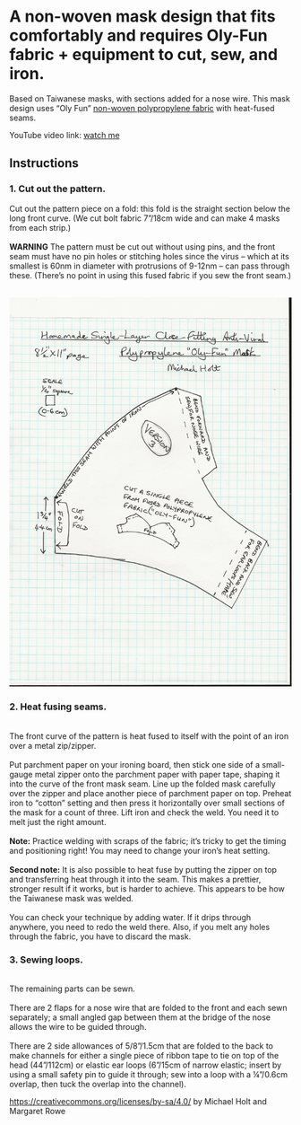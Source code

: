 # A non-woven mask design that fits comfortably and requires Oly-Fun fabric + equipment to cut, sew, and iron.

Based on Taiwanese masks, with sections added for a nose wire. This mask design uses  “Oly Fun” <a href="https://makermask.org/materials/"> non-woven polypropylene fabric</a> with heat-fused seams.

YouTube video link: <a href="https://youtu.be/R86P_F-uSVw">watch me</a>

## Instructions

### 1. Cut out the pattern.
Cut out the pattern piece on a fold: this fold is the straight section below the long front curve. (We cut bolt fabric 7”/18cm wide and can make 4 masks from each strip.)</br>
<br>**WARNING** The pattern must be cut out without using pins, and the front seam must have no pin holes or stitching holes since the virus – which at its smallest is 60nm in diameter with protrusions of 9-12nm – can pass through these. (There’s no point in using this fused fabric if you sew the front seam.)</br>
<br>

![mask template](/Mask%20Visual%20Template/Oly%20Fun%20Mask%20design%203.1.jpg)

### 2. Heat fusing seams.
<br>The front curve of the pattern is heat fused to itself with the point of an iron over a metal zip/zipper.</br>
<br>Put parchment paper on your ironing board, then stick one side of a small-gauge metal zipper onto the parchment paper with paper tape, shaping it into the curve of the front mask seam. Line up the folded mask carefully over the zipper and place another piece of parchment paper on top. Preheat iron to “cotton” setting and then press it horizontally over small sections of the mask for a count of three. Lift iron and check the weld. You need it to melt just the right amount.</br> <br>**Note:** Practice welding with scraps of the fabric; it’s tricky to get the timing and positioning right! You may need to change your iron’s heat setting.</br>
<br>**Second note:** It is also possible to heat fuse by putting the zipper on top and transferring heat through it into the seam. This makes a prettier, stronger result if it works, but is harder to achieve. This appears to be how the Taiwanese mask was welded.</br>
<br>You can check your technique by adding water. If it drips through anywhere, you need to redo the weld there. Also, if you melt any holes through the fabric, you have to discard the mask.</br>

### 3. Sewing loops.
<br>The remaining parts can be sewn.</br> 
<br>There are 2 flaps for a nose wire that are folded to the front and each sewn separately; a small angled gap between them at the bridge of the nose allows the wire to be guided through.</br> 
</br>There are 2 side allowances of 5/8”/1.5cm that are folded to the back to make channels for either a single piece of ribbon tape to tie on top of the head (44”/112cm) or elastic ear loops (6”/15cm of narrow elastic; insert by using a small safety pin to guide it through; sew into a loop with a ¼”/0.6cm overlap, then tuck the overlap into the channel).  

https://creativecommons.org/licenses/by-sa/4.0/
 by Michael Holt and Margaret Rowe
